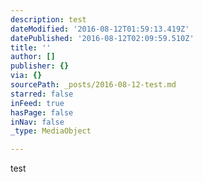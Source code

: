 ```yaml
---
description: test
dateModified: '2016-08-12T01:59:13.419Z'
datePublished: '2016-08-12T02:09:59.510Z'
title: ''
author: []
publisher: {}
via: {}
sourcePath: _posts/2016-08-12-test.md
starred: false
inFeed: true
hasPage: false
inNav: false
_type: MediaObject

---
```

test